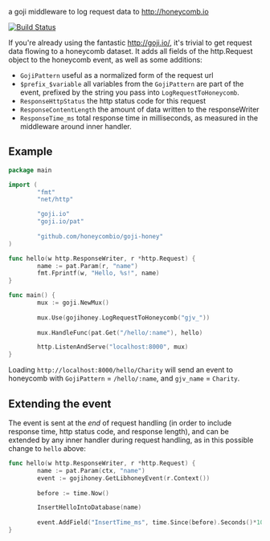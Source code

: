 
a goji middleware to log request data to http://honeycomb.io

[![Build Status](https://travis-ci.org/honeycombio/goji-honey.svg?branch=master)](https://travis-ci.org/honeycombio/goji-honey)

If you're already using the fantastic http://goji.io/, it's trivial to
get request data flowing to a honeycomb dataset.  It adds all fields
of the http.Request object to the honeycomb event, as well as some
additions:

 - `GojiPattern`           useful as a normalized form of the request url
 - `$prefix_$variable`     all variables from the `GojiPattern` are part of the event, prefixed by the string you pass into `LogRequestToHoneycomb`.
 - `ResponseHttpStatus`    the http status code for this request
 - `ResponseContentLength` the amount of data written to the responseWriter
 - `ResponseTime_ms`       total response time in milliseconds, as measured in the middleware around inner handler.

## Example

```go
package main

import (
        "fmt"
        "net/http"

        "goji.io"
        "goji.io/pat"
		
		"github.com/honeycombio/goji-honey"
)

func hello(w http.ResponseWriter, r *http.Request) {
        name := pat.Param(r, "name")
        fmt.Fprintf(w, "Hello, %s!", name)
}

func main() {
        mux := goji.NewMux()
		
		mux.Use(gojihoney.LogRequestToHoneycomb("gjv_"))
		
        mux.HandleFunc(pat.Get("/hello/:name"), hello)

        http.ListenAndServe("localhost:8000", mux)
}
```

Loading `http://localhost:8000/hello/Charity` will send an event to
honeycomb with `GojiPattern` = `/hello/:name`, and `gjv_name` =
`Charity`.

## Extending the event

The event is sent at the _end_ of request handling (in order to
include response time, http status code, and response length), and can
be extended by any inner handler during request handling, as in this
possible change to `hello` above:

```go
func hello(w http.ResponseWriter, r *http.Request) {
        name := pat.Param(ctx, "name")
		event := gojihoney.GetLibhoneyEvent(r.Context())
		
		before := time.Now()

		InsertHelloIntoDatabase(name)
		
		event.AddField("InsertTime_ms", time.Since(before).Seconds()*1000)
}
```
